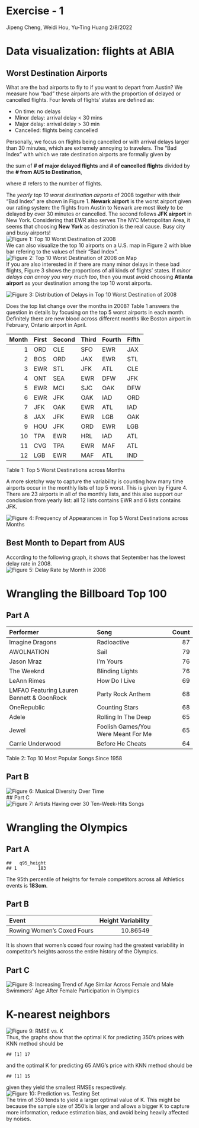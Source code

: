 Exercise - 1
================
Jipeng Cheng, Weidi Hou, Yu-Ting Huang
2/8/2022

# Data visualization: flights at ABIA

## Worst Destination Airports

What are the bad airports to fly to if you want to depart from Austin?
We measure how “bad” these airports are with the proportion of delayed
or cancelled flights. Four levels of flights’ states are defined as:

-   On time: no delays
-   Minor delay: arrival delay \< 30 mins
-   Major delay: arrival delay > 30 min
-   Cancelled: flights being cancelled

Personally, we focus on flights being cancelled or with arrival delays
larger than 30 minutes, which are extremely annoying to travelers. The
“Bad Index” with which we rate destination airports are formally given
by

the sum of **# of major delayed flights** and **# of cancelled flights**
divided by the **# from AUS to Destination**,

where # refers to the number of flights.

The *yearly top 10 worst destination airports* of 2008 together with
their “Bad Index” are shown in Figure 1. **Newark airport** is the worst
airport given our rating system: the flights from Austin to Newark are
most likely to be delayed by over 30 minutes or cancelled. The second
follows **JFK airport** in New York. Considering that EWR also serves
The NYC Metropolitan Area, it seems that choosing **New York** as
destination is the real cause. Busy city and busy airports!
<img src="Exercise_1_files/figure-gfm/fig1-1.png" title="Figure 1: Top 10 Worst Destination of 2008" alt="Figure 1: Top 10 Worst Destination of 2008" style="display: block; margin: auto;" />
We can also visualize the top 10 airports on a U.S. map in Figure 2 with
blue bar refering to the values of their “Bad Index”.
<img src="Exercise_1_files/figure-gfm/fig2-1.png" title="Figure 2: Top 10 Worst Destination of 2008 on Map" alt="Figure 2: Top 10 Worst Destination of 2008 on Map" style="display: block; margin: auto;" />
If you are also interested in if there are many minor delays in these
bad flights, Figure 3 shows the proportions of all kinds of flights’
states. If *minor delays can annoy you very much too*, then you must
avoid choosing **Atlanta airport** as your destination among the top 10
worst airports.

<img src="Exercise_1_files/figure-gfm/fig3-1.png" title="Figure 3: Distribution of Delays in Top 10 Worst Destination of 2008" alt="Figure 3: Distribution of Delays in Top 10 Worst Destination of 2008" style="display: block; margin: auto;" />

Does the top list change over the months in 2008? Table 1 answers the
question in details by focusing on the top 5 worst airports in each
month. Definitely there are new blood across different months like
Boston airport in February, Ontario airport in April.

| Month | First | Second | Third | Fourth | Fifth |
|------:|:------|:-------|:------|:-------|:------|
|     1 | ORD   | CLE    | SFO   | EWR    | JAX   |
|     2 | BOS   | ORD    | JAX   | EWR    | STL   |
|     3 | EWR   | STL    | JFK   | ATL    | CLE   |
|     4 | ONT   | SEA    | EWR   | DFW    | JFK   |
|     5 | EWR   | MCI    | SJC   | OAK    | DFW   |
|     6 | EWR   | JFK    | OAK   | IAD    | ORD   |
|     7 | JFK   | OAK    | EWR   | ATL    | IAD   |
|     8 | JAX   | JFK    | EWR   | LGB    | OAK   |
|     9 | HOU   | JFK    | ORD   | EWR    | LGB   |
|    10 | TPA   | EWR    | HRL   | IAD    | ATL   |
|    11 | CVG   | TPA    | EWR   | MAF    | ATL   |
|    12 | LGB   | EWR    | MAF   | ATL    | IND   |

Table 1: Top 5 Worst Destinations across Months

A more sketchy way to capture the variability is counting how many time
airports occur in the monthly lists of top 5 worst. This is given by
Figure 4. There are 23 airports in all of the monthly lists, and this
also support our conclusion from yearly list: all 12 lists contains EWR
and 6 lists contains JFK.

<img src="Exercise_1_files/figure-gfm/fig4-1.png" title="Figure 4: Frequency of Appearances in Top 5 Worst Destinations across Months" alt="Figure 4: Frequency of Appearances in Top 5 Worst Destinations across Months" style="display: block; margin: auto;" />

## Best Month to Depart from AUS

According to the following graph, it shows that September has the lowest
delay rate in 2008.
<img src="Exercise_1_files/figure-gfm/fig5-1.png" title="Figure 5: Delay Rate by Month in 2008" alt="Figure 5: Delay Rate by Month in 2008" style="display: block; margin: auto;" />

# Wrangling the Billboard Top 100

## Part A

| Performer                                 | Song                                | Count |
|:------------------------------------------|:------------------------------------|------:|
| Imagine Dragons                           | Radioactive                         |    87 |
| AWOLNATION                                | Sail                                |    79 |
| Jason Mraz                                | I’m Yours                           |    76 |
| The Weeknd                                | Blinding Lights                     |    76 |
| LeAnn Rimes                               | How Do I Live                       |    69 |
| LMFAO Featuring Lauren Bennett & GoonRock | Party Rock Anthem                   |    68 |
| OneRepublic                               | Counting Stars                      |    68 |
| Adele                                     | Rolling In The Deep                 |    65 |
| Jewel                                     | Foolish Games/You Were Meant For Me |    65 |
| Carrie Underwood                          | Before He Cheats                    |    64 |

Table 2: Top 10 Most Popular Songs Since 1958

## Part B

<img src="Exercise_1_files/figure-gfm/fig6-1.png" title="Figure 6: Musical Diversity Over Time" alt="Figure 6: Musical Diversity Over Time" style="display: block; margin: auto;" />
## Part C
<img src="Exercise_1_files/figure-gfm/fig7-1.png" title="Figure 7: Artists Having over 30 Ten-Week-Hits Songs" alt="Figure 7: Artists Having over 30 Ten-Week-Hits Songs" style="display: block; margin: auto;" />

# Wrangling the Olympics

## Part A

    ##   q95_height
    ## 1        183

The 95th percentile of heights for female competitors across all
Athletics events is **183cm**.

## Part B

| Event                      | Height Variability |
|:---------------------------|-------------------:|
| Rowing Women’s Coxed Fours |           10.86549 |

It is shown that women’s coxed four rowing had the greatest variability
in competitor’s heights across the entire history of the Olympics.

## Part C

<img src="Exercise_1_files/figure-gfm/fig8-1.png" title="Figure 8: Increasing Trend of Age Similar Across Female and Male Swimmers' Age After Female Participation in Olympics" alt="Figure 8: Increasing Trend of Age Similar Across Female and Male Swimmers' Age After Female Participation in Olympics" style="display: block; margin: auto;" />

# K-nearest neighbors

<img src="Exercise_1_files/figure-gfm/fig9-1.png" title="Figure 9: RMSE vs. K" alt="Figure 9: RMSE vs. K" style="display: block; margin: auto;" />
Thus, the graphs show that the optimal K for predicting 350’s prices
with KNN method should be

    ## [1] 17

and the optimal K for predicting 65 AMG’s price with KNN method should
be

    ## [1] 15

given they yield the smallest RMSEs respectively.
<img src="Exercise_1_files/figure-gfm/fig10-1.png" title="Figure 10: Prediction vs. Testing Set" alt="Figure 10: Prediction vs. Testing Set" style="display: block; margin: auto;" />
The trim of 350 tends to yield a larger optimal value of K. This might
be because the sample size of 350’s is larger and allows a bigger K to
capture more information, reduce estimation bias, and avoid being
heavily affected by noises.
